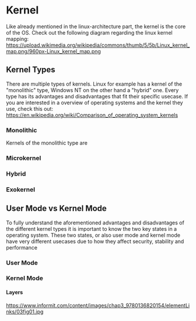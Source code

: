 # Kernel
Like already mentioned in the linux-architecture part, the kernel is the core of the OS. 
Check out the following diagram regarding the linux kernel mapping: 
https://upload.wikimedia.org/wikipedia/commons/thumb/5/5b/Linux_kernel_map.png/960px-Linux_kernel_map.png



## Kernel Types
There are multiple types of kernels. Linux for example has a kernel of the "monolithic" type, Windows NT on the other hand a "hybrid" one.
Every type has its advantages and disadvantages that fit their specific usecase.
If you are interested in a overview of operating systems and the kernel they use, check this out:
https://en.wikipedia.org/wiki/Comparison_of_operating_system_kernels


### Monolithic 
Kernels of the monolithic type are 



### Microkernel


### Hybrid 


### Exokernel

## User Mode vs Kernel Mode
To fully understand the aforementioned advantages and disadvantages of the different kernel types it is important to know the two key states in a operating system. 
These two states, or also user mode and kernel mode have very different usecases due to how they affect security, stability and performance

### User Mode

### Kernel Mode



#### Layers

https://www.informit.com/content/images/chap3_9780136820154/elementLinks/03fig01.jpg
<!-- 
Author: cturpn
File: kernel.md
Purpose: Documentation of the basic linux architecture to further understand the different components
Created: 2025-08-22
Edited: 2025-08-22
-->
